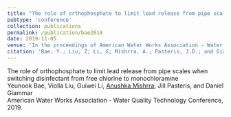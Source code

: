 ```yaml
---
title: "The role of orthophosphate to limit lead release from pipe scales when switching disinfectant from free chlorine to monochloramine"
pubtype: 'conference'
collection: publications
permalink: /publication/bae2019
date: 2019-11-05
venue: 'In the proceedings of American Water Works Association - Water Quality Technology Conference'
citation: 'Bae, Y.; Liu, Z; Li, G; Mishrra, A.; Pasteris, J.D.; and Giammar, D.E. The role of orthophosphate to limit lead release from pipe scales when switching disinfectant from free chlorine to monochloramine. American Water Works Association - Water Quality Technology Conference, November 5 th, 2019, Dallas, TX, United States'
---
```

The role of orthophosphate to limit lead release from pipe scales when switching disinfectant from free chlorine to monochloramine<br />
Yeunook Bae, Violla Liu, Guiwei Li, <ins>Anushka Mishrra</ins>; Jill Pasteris, and Daniel Giammar<br />
American Water Works Association - Water Quality Technology Conference, 2019.
